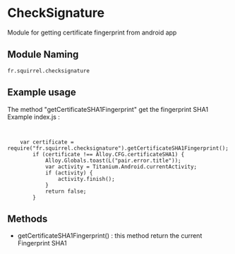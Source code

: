 # CheckSignature

Module for getting certificate fingerprint from android app

## Module Naming

    fr.squirrel.checksignature

## Example usage

The method "getCertificateSHA1Fingerprint" get the fingerprint SHA1
Example index.js :

```


    var certificate = require("fr.squirrel.checksignature").getCertificateSHA1Fingerprint();
		if (certificate !== Alloy.CFG.certificateSHA1) {
			Alloy.Globals.toast(L("pair.error.title"));
			var activity = Titanium.Android.currentActivity;
			if (activity) {
				activity.finish();
			}
			return false;
		}

```

## Methods

- getCertificateSHA1Fingerprint() : this method return the current Fingerprint SHA1
